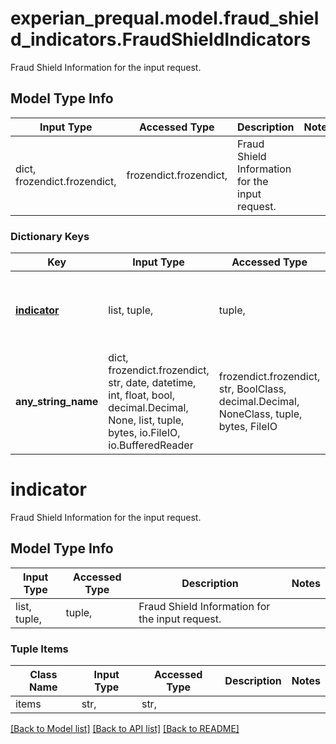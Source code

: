 # experian_prequal.model.fraud_shield_indicators.FraudShieldIndicators

Fraud Shield Information for the input request.

## Model Type Info
Input Type | Accessed Type | Description | Notes
------------ | ------------- | ------------- | -------------
dict, frozendict.frozendict,  | frozendict.frozendict,  | Fraud Shield Information for the input request. | 

### Dictionary Keys
Key | Input Type | Accessed Type | Description | Notes
------------ | ------------- | ------------- | ------------- | -------------
**[indicator](#indicator)** | list, tuple,  | tuple,  | Fraud Shield Information for the input request. | [optional] 
**any_string_name** | dict, frozendict.frozendict, str, date, datetime, int, float, bool, decimal.Decimal, None, list, tuple, bytes, io.FileIO, io.BufferedReader | frozendict.frozendict, str, BoolClass, decimal.Decimal, NoneClass, tuple, bytes, FileIO | any string name can be used but the value must be the correct type | [optional]

# indicator

Fraud Shield Information for the input request.

## Model Type Info
Input Type | Accessed Type | Description | Notes
------------ | ------------- | ------------- | -------------
list, tuple,  | tuple,  | Fraud Shield Information for the input request. | 

### Tuple Items
Class Name | Input Type | Accessed Type | Description | Notes
------------- | ------------- | ------------- | ------------- | -------------
items | str,  | str,  |  | 

[[Back to Model list]](../../README.md#documentation-for-models) [[Back to API list]](../../README.md#documentation-for-api-endpoints) [[Back to README]](../../README.md)

